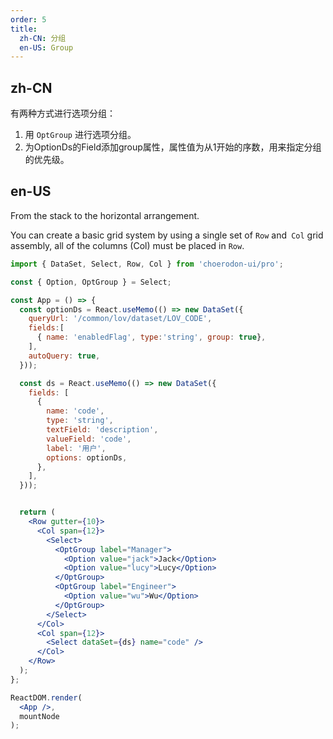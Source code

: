 ```yaml
---
order: 5
title:
  zh-CN: 分组
  en-US: Group
---
```


## zh-CN

有两种方式进行选项分组：

1. 用 `OptGroup` 进行选项分组。
2. 为OptionDs的Field添加group属性，属性值为从1开始的序数，用来指定分组的优先级。


## en-US

From the stack to the horizontal arrangement.

You can create a basic grid system by using a single set of `Row` and` Col` grid assembly, all of the columns (Col) must be placed in `Row`.

````jsx
import { DataSet, Select, Row, Col } from 'choerodon-ui/pro';

const { Option, OptGroup } = Select;

const App = () => {
  const optionDs = React.useMemo(() => new DataSet({
    queryUrl: '/common/lov/dataset/LOV_CODE',
    fields:[
      { name: 'enabledFlag', type:'string', group: true},
    ],
    autoQuery: true,
  }));

  const ds = React.useMemo(() => new DataSet({
    fields: [
      {
        name: 'code',
        type: 'string',
        textField: 'description',
        valueField: 'code',
        label: '用户',
        options: optionDs,
      },
    ],
  }));


  return (
    <Row gutter={10}>
      <Col span={12}>
        <Select>
          <OptGroup label="Manager">
            <Option value="jack">Jack</Option>
            <Option value="lucy">Lucy</Option>
          </OptGroup>
          <OptGroup label="Engineer">
            <Option value="wu">Wu</Option>
          </OptGroup>
        </Select>
      </Col>
      <Col span={12}>
        <Select dataSet={ds} name="code" />
      </Col>
    </Row>
  );
};

ReactDOM.render(
  <App />,
  mountNode
);
````
